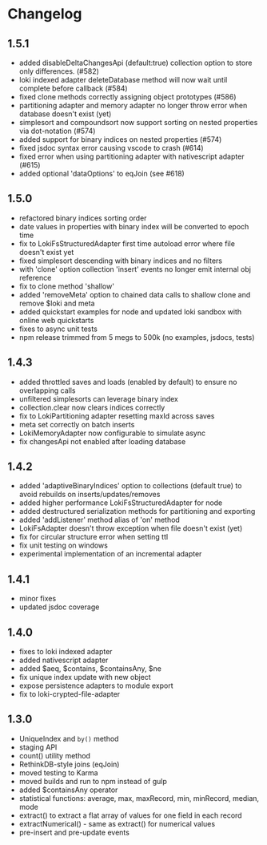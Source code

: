 # Changelog

## 1.5.1
* added disableDeltaChangesApi (default:true) collection option to store only differences. (#582)
* loki indexed adapter deleteDatabase method will now wait until complete before callback (#584)
* fixed clone methods correctly assigning object prototypes (#586)
* partitioning adapter and memory adapter no longer throw error when database doesn't exist (yet)
* simplesort and compoundsort now support sorting on nested properties via dot-notation (#574)
* added support for binary indices on nested properties (#574)
* fixed jsdoc syntax error causing vscode to crash (#614)
* fixed error when using partitioning adapter with nativescript adapter (#615)
* added optional 'dataOptions' to eqJoin (see #618)

## 1.5.0
* refactored binary indices sorting order
* date values in properties with binary index will be converted to epoch time
* fix to LokiFsStructuredAdapter first time autoload error where file doesn't exist yet
* fixed simplesort descending with binary indices and no filters
* with 'clone' option collection 'insert' events no longer emit internal obj reference
* fix to clone method 'shallow'
* added 'removeMeta' option to chained data calls to shallow clone and remove $loki and meta
* added quickstart examples for node and updated loki sandbox with online web quickstarts
* fixes to async unit tests
* npm release trimmed from 5 megs to 500k (no examples, jsdocs, tests)

## 1.4.3
* added throttled saves and loads (enabled by default) to ensure no overlapping calls
* unfiltered simplesorts can leverage binary index
* collection.clear now clears indices correctly
* fix to LokiPartitioning adapter resetting maxId across saves
* meta set correctly on batch inserts
* LokiMemoryAdapter now configurable to simulate async
* fix changesApi not enabled after loading database

## 1.4.2
* added 'adaptiveBinaryIndices' option to collections (default true) to avoid rebuilds on inserts/updates/removes
* added higher performance LokiFsStructuredAdapter for node
* added destructured serialization methods for partitioning and exporting
* added 'addListener' method alias of 'on' method
* LokiFsAdapter doesn't throw exception when file doesn't exist (yet)
* fix for circular structure error when setting ttl
* fix unit testing on windows
* experimental implementation of an incremental adapter

## 1.4.1
* minor fixes
* updated jsdoc coverage

## 1.4.0
* fixes to loki indexed adapter
* added nativescript adapter
* added $aeq, $contains, $containsAny, $ne
* fix unique index update with new object
* expose persistence adapters to module export
* fix to loki-crypted-file-adapter

## 1.3.0

* UniqueIndex and `by()` method
* staging API
* count() utility method
* RethinkDB-style joins (eqJoin)
* moved testing to Karma
* moved builds and run to npm instead of gulp
* added $containsAny operator
* statistical functions: average, max, maxRecord, min, minRecord, median, mode
* extract() to extract a flat array of values for one field in each record
* extractNumerical() - same as extract() for numerical values
* pre-insert and pre-update events
